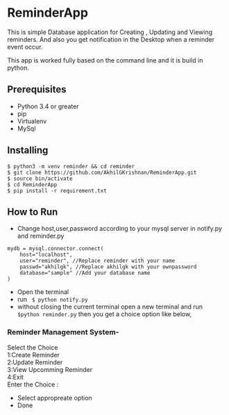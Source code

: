 # ReminderApp
This is simple Database application for Creating , Updating and Viewing reminders. And also you get  notification in the Desktop when a reminder event occur.

This app is worked fully based on the command line and it is build in python.

## Prerequisites

- Python 3.4 or greater
- pip
- Virtualenv
- MySql

## Installing
```
$ python3 -m venv reminder && cd reminder
$ git clone https://github.com/AkhilGKrishnan/ReminderApp.git 
$ source bin/activate
$ cd ReminderApp
$ pip install -r requirement.txt

```
 

## How to Run

  
- Change host,user,password according to your mysql server in notify.py and reminder.py
```
mydb = mysql.connector.connect(
    host="localhost", 
    user="reminder", //Replace reminder with your name
    passwd="akhilgk", //Replace akhilgk with your ownpassword
    database="sample" //Add your database name
)
```  
- Open the terminal    
- run  ` $ python notify.py`       
- without closing the current terminal open a new terminal and run `$python reminder.py`  then you get a choice option like below,

### Reminder Management System-

Select the Choice   
1:Create Reminder  
2:Update Reminder    
3:View Upcomming Reminder    
4:Exit    
Enter the Choice :

- Select appropreate option    
- Done




